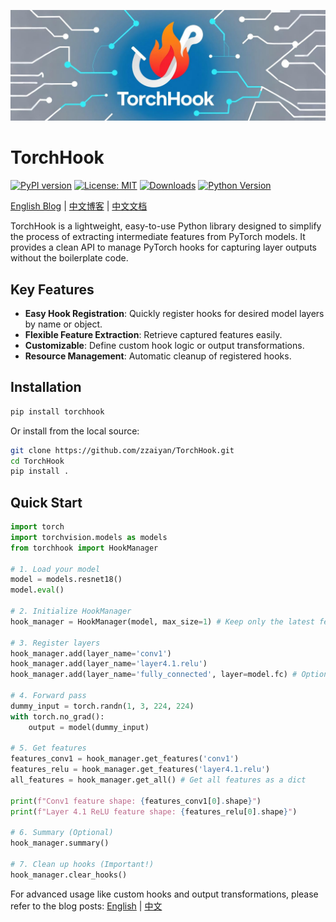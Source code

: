 ![TorchHook Logo](assets/logo.jpg)

# TorchHook

[![PyPI version](https://badge.fury.io/py/torchhook.svg)](https://badge.fury.io/py/torchhook)
[![License: MIT](https://img.shields.io/badge/License-MIT-yellow.svg)](https://opensource.org/licenses/MIT)
[![Downloads](https://img.shields.io/pypi/dm/torchhook.svg)](https://pypi.org/project/torchhook/)
[![Python Version](https://img.shields.io/pypi/pyversions/torchhook.svg)](https://pypi.org/project/torchhook/)

[English Blog](./BLOG.md) | [中文博客](./BLOG_CN.md) | [中文文档](./README_CN.md)

TorchHook is a lightweight, easy-to-use Python library designed to simplify the process of extracting intermediate features from PyTorch models. It provides a clean API to manage PyTorch hooks for capturing layer outputs without the boilerplate code.

## Key Features

- **Easy Hook Registration**: Quickly register hooks for desired model layers by name or object.
- **Flexible Feature Extraction**: Retrieve captured features easily.
- **Customizable**: Define custom hook logic or output transformations.
- **Resource Management**: Automatic cleanup of registered hooks.

## Installation

```bash
pip install torchhook
```
Or install from the local source:
```bash
git clone https://github.com/zzaiyan/TorchHook.git
cd TorchHook
pip install .
```

## Quick Start

```python
import torch
import torchvision.models as models
from torchhook import HookManager

# 1. Load your model
model = models.resnet18()
model.eval()

# 2. Initialize HookManager
hook_manager = HookManager(model, max_size=1) # Keep only the latest feature per hook

# 3. Register layers
hook_manager.add(layer_name='conv1')
hook_manager.add(layer_name='layer4.1.relu')
hook_manager.add(layer_name='fully_connected', layer=model.fc) # Optional: pass layer object

# 4. Forward pass
dummy_input = torch.randn(1, 3, 224, 224)
with torch.no_grad():
    output = model(dummy_input)

# 5. Get features
features_conv1 = hook_manager.get_features('conv1')
features_relu = hook_manager.get_features('layer4.1.relu')
all_features = hook_manager.get_all() # Get all features as a dict

print(f"Conv1 feature shape: {features_conv1[0].shape}")
print(f"Layer 4.1 ReLU feature shape: {features_relu[0].shape}")

# 6. Summary (Optional)
hook_manager.summary()

# 7. Clean up hooks (Important!)
hook_manager.clear_hooks()
```

For advanced usage like custom hooks and output transformations, please refer to the blog posts: [English](./BLOG.md) | [中文](./BLOG_CN.md)
